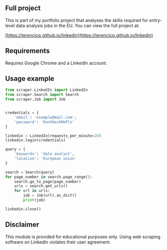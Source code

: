 ## Full project
This is part of my portfolio project that analyses the skills required for entry-level data analysis jobs in the EU. You can view the full project at:

[https://terencicp.github.io/linkedin](https://terencicp.github.io/linkedin)

## Requirements
Requires Google Chrome and a LinkedIn account.

## Usage example
```python
from scraper.LinkedIn import LinkedIn
from scraper.Search import Search
from scraper.Job import Job


credentials = {
    'email': 'example@mail.com',
    'password': 'DontHackMePlz'
}

linkedin = LinkedIn(requests_per_minute=20)
linkedin.login(credentials)

query = {
    'keywords': 'data analyst',
    'location': 'European union'
}

search = Search(query)
for page_number in search.page_range():
    search.go_to_page(page_number)
    urls = search.get_urls()
    for url in urls:
        job = Job(url).as_dict()
        print(job)

linkedin.close()
```

## Disclaimer
This module is provided for educational purposes only.
Using web scraping software on LinkedIn violates their user agreement.
